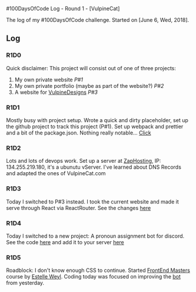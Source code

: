 #100DaysOfCode Log - Round 1 - [VulpineCat]

The log of my #100DaysOfCode challenge. Started on [June 6, Wed, 2018].

## Log

### R1D0
Quick disclaimer: This project will consist out of one of three projects:
1) My own private website *P#1*
2) My own private portfolio (maybe as part of the website?) *P#2*
3) A website for [VulpineDesigns](https://vulpinedesigns.co.uk/) *P#3*

### R1D1
Mostly busy with project setup. Wrote a quick and dirty placeholder, set up the github project to track this project (P#1). Set up webpack and prettier and a bit of the package.json. Nothing really notable... [Click](https://github.com/VulpineCat/vulpinecat-website)

### R1D2
Lots and lots of devops work. Set up a server at [ZapHosting](https://zap-hosting.com), IP: 134.255.219.180, it's a ubunutu vServer. I've learned about DNS Records and adapted the ones of VulpineCat.com

### R1D3
Today I switched to P#3 instead. I took the current website and made it serve through React via ReactRouter. See the changes [here](https://tinyurl.com/y8dem4ca)

### R1D4
Today I switched to a new project: A pronoun assignment bot for discord. See the code [here](https://github.com/VulpineCat/pronoun-discord-bot) and add it to your server [here](https://discordapp.com/api/oauth2/authorize?client_id=455003833223872512&permissions=268435456&scope=bot) 

### R1D5
Roadblock: I don't know enough CSS to continue. Started [FrontEnd Masters](https://frontendmasters.com/) course by [Estelle Weyl](https://twitter.com/estellevw). Coding today was focused on improving the [bot](https://github.com/VulpineCat/pronoun-discord-bot) from yesterday.
